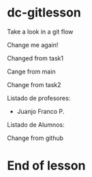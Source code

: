 # dc-gitlesson

Take a look in a git flow

Change me again!

Changed from task1

Cange from main

Change from task2

Listado de profesores:

- Juanjo Franco P.


Listado de Alumnos:
    
Change from github

# End of lesson
